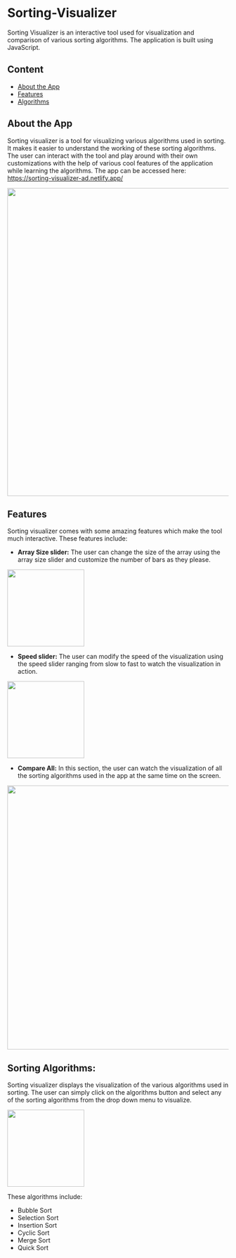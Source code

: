 # Sorting-Visualizer
Sorting Visualizer is an interactive tool used for visualization and comparison of various sorting algorithms. The application is built using JavaScript.

## Content
- [About the App](https://github.com/Bhawna-Ad/Sorting-Visualizer/new/main?readme=1#about-the-app)
- [Features](https://github.com/Bhawna-Ad/Sorting-Visualizer/new/main?readme=1#features)
- [Algorithms](https://github.com/Bhawna-Ad/Sorting-Visualizer/new/main?readme=1#sorting-algorithms)

## About the App
Sorting visualizer is a tool for visualizing various algorithms used in sorting. It makes it easier to understand the working of these sorting algorithms. The user can interact with the tool and play around with their own customizations with the help of various cool features of the application while learning the algorithms.
The app can be accessed here:
https://sorting-visualizer-ad.netlify.app/

<img src="https://github.com/Bhawna-Ad/Sorting-Visualizer/blob/main/src/icon/app.png" width=700>

## Features
Sorting visualizer comes with some amazing features which make the tool much interactive. These features include:
-	**Array Size slider:** 
  The user can change the size of the array using the array size slider and customize the number of bars as they please.
  <img src="https://github.com/Bhawna-Ad/Sorting-Visualizer/blob/main/src/icon/array_slider.png" width=175>
  
-	**Speed slider:** 
  The user can modify the speed of the visualization using the speed slider ranging from slow to fast to watch the visualization in action.
  <img src="https://github.com/Bhawna-Ad/Sorting-Visualizer/blob/main/src/icon/speed_slider.png" width=175>
  
-	**Compare All:** 
  In this section, the user can watch the visualization of all the sorting algorithms used in the app at the same time on the screen.
  <img src="https://github.com/Bhawna-Ad/Sorting-Visualizer/blob/main/src/icon/compareAll.png" width=600>

## Sorting Algorithms:
Sorting visualizer displays the visualization of the various algorithms used in sorting. The user can simply click on the algorithms button and select any of the sorting algorithms from the drop down menu to visualize. 

<img src="https://github.com/Bhawna-Ad/Sorting-Visualizer/blob/main/src/icon/algorithms.png" width=175>

These algorithms include:
-	Bubble Sort
-	Selection Sort
-	Insertion Sort
-	Cyclic Sort
-	Merge Sort
-	Quick Sort

